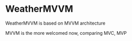 # WeatherMVVM
WeatherMVVM is based on MVVM architecture

MVVM is the more welcomed now, comparing MVC, MVP
